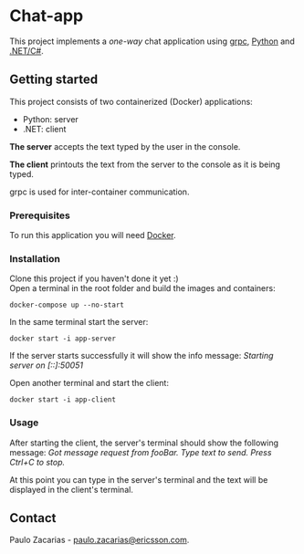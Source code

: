 # Chat-app

This project implements a *one-way* chat application using [grpc](https://grpc.io/), [Python](https://www.python.org/) and [.NET/C#](https://dotnet.microsoft.com/).

## Getting started

This project consists of two containerized (Docker) applications:
* Python: server
* .NET: client
 
**The server** accepts the text typed by the user in the console.
 
**The client** printouts the text from the server to the console as it is being typed.

grpc is used for inter-container communication.

### Prerequisites

To run this application you will need [Docker](https://www.docker.com/).

### Installation

Clone this project if you haven't done it yet :) <br>
Open a terminal in the root folder and build the images and containers:

```
docker-compose up --no-start
```

In the same terminal start the server:
```
docker start -i app-server
```
If the server starts successfully it will show the info message: *Starting server on [::]:50051*

Open another terminal and start the client:
```
docker start -i app-client
```

### Usage

After starting the client, the server's terminal should show the following message: *Got message request from fooBar. Type text to send. Press Ctrl+C to stop.*

At this point you can type in the server's terminal and the text will be displayed in the client's terminal.

## Contact

Paulo Zacarias - [paulo.zacarias@ericsson.com](paulo.zacarias@ericsson.com).